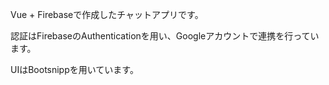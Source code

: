 Vue + Firebaseで作成したチャットアプリです。

認証はFirebaseのAuthenticationを用い、Googleアカウントで連携を行っています。

UIはBootsnippを用いています。
